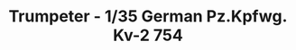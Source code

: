 ---
layout: product
title: "Trumpeter - 1/35 German Pz.Kpfwg. Kv-2 754"
price: "2700" 
desc: "N/A"
img_path: "/assets/img/TRU00367.jpg"
brand: "N/A"
available: false
special_offer: false
new: false
soon: false
cat: "010000"
subcat: "013400"
subsubcat: "0N/A"
sifra: "TRU00367"
---